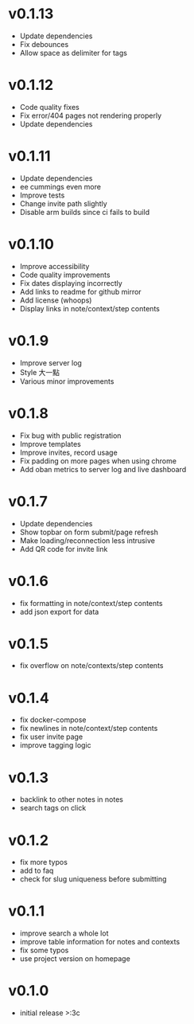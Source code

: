 # v0.1.13
- Update dependencies
- Fix debounces
- Allow space as delimiter for tags

# v0.1.12
- Code quality fixes
- Fix error/404 pages not rendering properly
- Update dependencies

# v0.1.11
- Update dependencies
- ee cummings even more
- Improve tests
- Change invite path slightly
- Disable arm builds since ci fails to build

# v0.1.10
- Improve accessibility
- Code quality improvements
- Fix dates displaying incorrectly
- Add links to readme for github mirror
- Add license (whoops)
- Display links in note/context/step contents

# v0.1.9
- Improve server log
- Style 大一點
- Various minor improvements

# v0.1.8
- Fix bug with public registration
- Improve templates
- Improve invites, record usage
- Fix padding on more pages when using chrome
- Add oban metrics to server log and live dashboard

# v0.1.7
- Update dependencies
- Show topbar on form submit/page refresh
- Make loading/reconnection less intrusive
- Add QR code for invite link

# v0.1.6
- fix formatting in note/context/step contents
- add json export for data

# v0.1.5
- fix overflow on note/contexts/step contents

# v0.1.4
- fix docker-compose
- fix newlines in note/context/step contents
- fix user invite page
- improve tagging logic

# v0.1.3
- backlink to other notes in notes
- search tags on click

# v0.1.2
- fix more typos
- add to faq
- check for slug uniqueness before submitting

# v0.1.1
- improve search a whole lot
- improve table information for notes and contexts
- fix some typos
- use project version on homepage

# v0.1.0
- initial release >:3c
